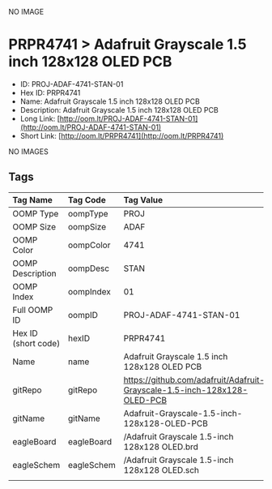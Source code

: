 


  
NO IMAGE  
# PRPR4741 > Adafruit Grayscale 1.5 inch 128x128 OLED PCB

- ID: PROJ-ADAF-4741-STAN-01
- Hex ID: PRPR4741
- Name: Adafruit Grayscale 1.5 inch 128x128 OLED PCB
- Description: Adafruit Grayscale 1.5 inch 128x128 OLED PCB
- Long Link: [http://oom.lt/PROJ-ADAF-4741-STAN-01](http://oom.lt/PROJ-ADAF-4741-STAN-01)
- Short Link: [http://oom.lt/PRPR4741](http://oom.lt/PRPR4741)
  
NO IMAGES  
## Tags
  

|Tag Name|Tag Code|Tag Value|
| :--- | :--- | :--- |
|OOMP Type|oompType|PROJ|
|OOMP Size|oompSize|ADAF|
|OOMP Color|oompColor|4741|
|OOMP Description|oompDesc|STAN|
|OOMP Index|oompIndex|01|
|Full OOMP ID|oompID|PROJ-ADAF-4741-STAN-01|
|Hex ID (short code)|hexID|PRPR4741|
|Name|name|Adafruit Grayscale 1.5 inch 128x128 OLED PCB|
|gitRepo|gitRepo|https://github.com/adafruit/Adafruit-Grayscale-1.5-inch-128x128-OLED-PCB|
|gitName|gitName|Adafruit-Grayscale-1.5-inch-128x128-OLED-PCB|
|eagleBoard|eagleBoard|/Adafruit Grayscale 1.5-inch 128x128 OLED.brd|
|eagleSchem|eagleSchem|/Adafruit Grayscale 1.5-inch 128x128 OLED.sch|
||||
